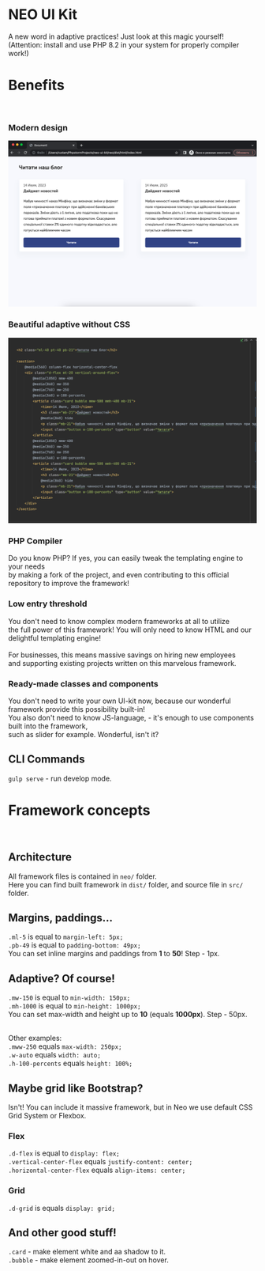 # NEO UI Kit
A new word in adaptive practices! Just look at this magic yourself! <br>
(Attention: install and use PHP 8.2 in your system for properly compiler work!)

# Benefits
<br>

### Modern design
<img src="neo/src/img/git/blog.png">

### Beautiful adaptive without CSS
<img src="neo/src/img/git/code.png">

### PHP Compiler
Do you know PHP? If yes, you can easily tweak the templating engine to your needs <br>
by making a fork of the project, and even contributing to this official repository to improve the framework!

### Low entry threshold
You don't need to know complex modern frameworks at all to utilize <br>
the full power of this framework! You will only need to know HTML and our delightful templating engine! <br><br>
For businesses, this means massive savings on hiring new employees <br>
and supporting existing projects written on this marvelous framework.

### Ready-made classes and components
You don't need to write your own UI-kit now, because our wonderful framework provide this possibility built-in! <br>
You also don't need to know JS-language, - it's enough to use components built into the framework, <br>
such as slider for example. Wonderful, isn't it?

## CLI Commands
`gulp serve` - run develop mode.

# Framework concepts
<br>

## Architecture
All framework files is contained in `neo/` folder. <br>
Here you can find built framework in `dist/` folder, and source file in `src/` folder. <br>

## Margins, paddings...
`.ml-5` is equal to `margin-left: 5px;` <br>
`.pb-49` is equal to `padding-bottom: 49px;` <br>
You can set inline margins and paddings from **1** to **50**! Step - 1px.

## Adaptive? Of course!
`.mw-150` is equal to `min-width: 150px;` <br>
`.mh-1000` is equal to `min-height: 1000px;` <br>
You can set max-width and height up to **10** (equals **1000px**). Step - 50px. <br><br>

Other examples:<br>
`.mww-250` equals `max-width: 250px;` <br>
`.w-auto` equals `width: auto;` <br>
`.h-100-percents` equals `height: 100%;` <br>

## Maybe grid like Bootstrap?
Isn't! You can include it massive framework, but in Neo we use default CSS Grid System or Flexbox. <br>

### Flex
`.d-flex` is equal to `display: flex;` <br>
`.vertical-center-flex` equals `justify-content: center;` <br>
`.horizontal-center-flex` equals `align-items: center;` <br>

### Grid
`.d-grid` is equals `display: grid;` <br>

## And other good stuff!
`.card` - make element white and aa shadow to it. <br>
`.bubble` - make element zoomed-in-out on hover. <br>
